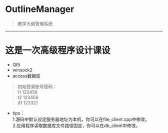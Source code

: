 # OutlineManager  
>教学大纲管理系统
----
# 这是一次高级程序设计课设
+ Qt5
+ winsock2
+ access数据库

> 初始登录账号密码：  
t1 123456    
t2 123456    
d1 123321  

+ tips：  
1.源码中默认设定服务器地址为本机，你可以在file_client.cpp中修改。    
2.应用程序读取数据库文件路径固定，你可以在db_client中修改。
